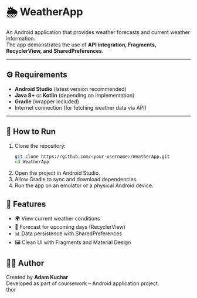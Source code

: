 # 🌦️ WeatherApp

An Android application that provides weather forecasts and current weather information.  
The app demonstrates the use of **API integration, Fragments, RecyclerView, and SharedPreferences**.

---

## ⚙️ Requirements

- **Android Studio** (latest version recommended)  
- **Java 8+** or **Kotlin** (depending on implementation)  
- **Gradle** (wrapper included)  
- Internet connection (for fetching weather data via API)

---

## 🚀 How to Run

1. Clone the repository:
   ```bash
   git clone https://github.com/<your-username>/WeatherApp.git
   cd WeatherApp
2. Open the project in Android Studio.
3. Allow Gradle to sync and download dependencies.
4. Run the app on an emulator or a physical Android device.

## 📱 Features

- 🌍 View current weather conditions  
- 📅 Forecast for upcoming days (RecyclerView)  
- 📊 Data persistence with SharedPreferences  
- 🖼️ Clean UI with Fragments and Material Design  


## 🧑‍💻 Author

Created by **Adam Kuchar**  
Developed as part of coursework – Android application project.  
thor
